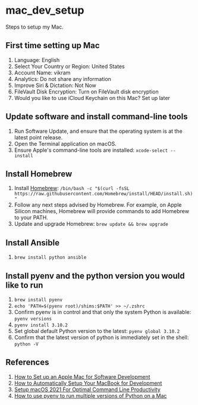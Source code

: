 # mac_dev_setup
Steps to setup my Mac.

## First time setting up Mac

1. Language: English
1. Select Your Country or Region: United States
1. Account Name: vikram
1. Analytics: Do not share any information
1. Improve Siri & Dictation: Not Now
1. FileVault Disk Encryption: Turn on FileVault disk encryption
1. Would you like to use iCloud Keychain on this Mac? Set up later

## Update software and install command-line tools

1. Run Software Update, and ensure that the operating system is at the latest point release.
1. Open the Terminal application on macOS.
1. Ensure Apple's command-line tools are installed: `xcode-select --install`

## Install Homebrew

1. Install [Homebrew](https://brew.sh/): `/bin/bash -c "$(curl -fsSL https://raw.githubusercontent.com/Homebrew/install/HEAD/install.sh)"`
1. Follow any next steps advised by Homebrew. For example, on Apple Silicon machines, Homebrew will provide commands to add Homebrew to your PATH.
1. Update and upgrade Homebrew: `brew update && brew upgrade`

## Install Ansible

1. `brew install python ansible`

## Install pyenv and the python version you would like to run

1. `brew install pyenv`
1. `echo 'PATH=$(pyenv root)/shims:$PATH' >> ~/.zshrc`
1. Confirm pyenv is in control and that only the system Python is available: `pyenv versions`
1. `pyenv install 3.10.2`
1. Set global default Python version to the latest: `pyenv global 3.10.2`
1. Confirm that the latest version of python is immediately set in the shell: `python -V`

## References
1. [How to Set up an Apple Mac for Software Development](https://www.stuartellis.name/articles/mac-setup/)
1. [How to Automatically Setup Your MacBook for Development](https://towardsthecloud.com/automatically-setup-macbook-development)
1. [Setup macOS 2021 For Optimal Command Line Productivity](https://matt.sh/setup-2021-late)
1. [How to use pyenv to run multiple versions of Python on a Mac](https://opensource.com/article/20/4/pyenv)
